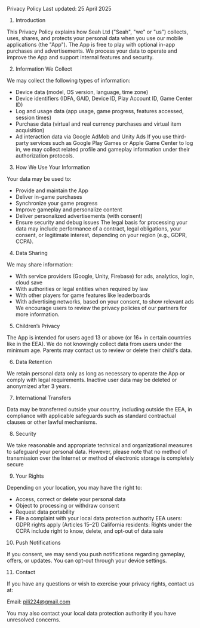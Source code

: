 Privacy Policy
Last updated: 25 April 2025

1. Introduction

This Privacy Policy explains how Seah Ltd ("Seah", "we" or "us") collects, uses, shares, and protects your personal data when you use our mobile applications (the "App"). The App is free to play with optional in-app purchases and advertisements. We process your data to operate and improve the App and support internal features and security.

2. Information We Collect

We may collect the following types of information:
- Device data (model, OS version, language, time zone)
- Device identifiers (IDFA, GAID, Device ID, Play Account ID, Game Center ID)
- Log and usage data (app usage, game progress, features accessed, session times)
- Purchase data (virtual and real currency purchases and virtual item acquisition)
- Ad interaction data via Google AdMob and Unity Ads
If you use third-party services such as Google Play Games or Apple Game Center to log in, we may collect related profile and gameplay information under their authorization protocols.

3. How We Use Your Information

Your data may be used to:
- Provide and maintain the App
- Deliver in-game purchases
- Synchronize your game progress
- Improve gameplay and personalize content
- Deliver personalized advertisements (with consent)
- Ensure security and debug issues
The legal basis for processing your data may include performance of a contract, legal obligations, your consent, or legitimate interest, depending on your region (e.g., GDPR, CCPA).

4. Data Sharing

We may share information:
- With service providers (Google, Unity, Firebase) for ads, analytics, login, cloud save
- With authorities or legal entities when required by law
- With other players for game features like leaderboards
- With advertising networks, based on your consent, to show relevant ads
We encourage users to review the privacy policies of our partners for more information.

5. Children’s Privacy

The App is intended for users aged 13 or above (or 16+ in certain countries like in the EEA). We do not knowingly collect data from users under the minimum age. Parents may contact us to review or delete their child's data.

6. Data Retention

We retain personal data only as long as necessary to operate the App or comply with legal requirements. Inactive user data may be deleted or anonymized after 3 years.

7. International Transfers

Data may be transferred outside your country, including outside the EEA, in compliance with applicable safeguards such as standard contractual clauses or other lawful mechanisms.

8. Security

We take reasonable and appropriate technical and organizational measures to safeguard your personal data. However, please note that no method of transmission over the Internet or method of electronic storage is completely secure

9. Your Rights

Depending on your location, you may have the right to:
- Access, correct or delete your personal data
- Object to processing or withdraw consent
- Request data portability
- File a complaint with your local data protection authority
EEA users: GDPR rights apply (Articles 15–21)
California residents: Rights under the CCPA include right to know, delete, and opt-out of data sale

10. Push Notifications

If you consent, we may send you push notifications regarding gameplay, offers, or updates. You can opt-out through your device settings.

11. Contact

If you have any questions or wish to exercise your privacy rights, contact us at:

Email: pili224@gmail.com

You may also contact your local data protection authority if you have unresolved concerns.

